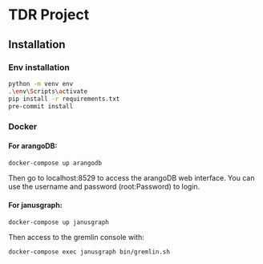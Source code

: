 # TDR Project

## Installation

### Env installation
```bash
python -m venv env
.\env\Scripts\activate
pip install -r requirements.txt
pre-commit install
```

### Docker
#### For arangoDB:
```bash
docker-compose up arangodb
```
Then go to localhost:8529 to access the arangoDB web interface.
You can use the username and password (root:Password) to login.
#### For janusgraph:
```bash
docker-compose up janusgraph
```
Then access to the gremlin console with:
```bash
docker-compose exec janusgraph bin/gremlin.sh
```
